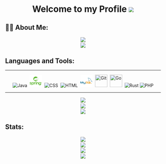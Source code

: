 

<h1 align="center">Welcome to my Profile <img src="https://c.tenor.com/62H2GipHhHUAAAAi/marvel-future-revolution-marvel-future-fight.gif" width="35"/></h1>

## :technologist: About Me:

<div align="center">
    <img align="center" src="https://github-readme-stats.vercel.app/api?username=errorgenerator&theme=nord&show_icons=true&hide_border=true"/>
</div>

<div align="center">
    <img align="center" src="https://streak-stats.demolab.com?user=errorgenerator&theme=nord&hide_border=true"/>
</div>


## Languages and Tools:

---
<div align="center">
  <img src="https://github.com/errorgenerator/vscode-icons/blob/main/icons/java.svg" title="Java" alt="Java" width="40" height="40"/>&nbsp;
  <img src="https://github.com/devicons/devicon/blob/master/icons/spring/spring-original-wordmark.svg" title="Spring" alt="Spring" width="40" height="40"/>&nbsp;
  <img src="https://github.com/errorgenerator/vscode-icons/blob/main/icons/css.svg"  title="CSS3" alt="CSS" width="40" height="40"/>&nbsp;
  <img src="https://github.com/errorgenerator/vscode-icons/blob/main/icons/html.svg" title="HTML5" alt="HTML" width="40" height="40"/>&nbsp;
  <img src="https://github.com/devicons/devicon/blob/master/icons/mysql/mysql-original-wordmark.svg" title="MySQL"  alt="MySQL" width="40" height="40"/>&nbsp;
  <img src="https://github.com/errorgenerator/vscode-icons/blob/main/icons/git.svg" title="Git" **alt="Git" width="40" height="40"/>&nbsp;
  <img src="https://github.com/errorgenerator/vscode-icons/blob/main/icons/go.svg" title="Go" **alt="Go" width="40" height="40"/>&nbsp;
  <img src="https://github.com/errorgenerator/vscode-icons/blob/main/icons/rust.svg" title="Rust" alt="Rust" width="40" height="40"/>
  <img src="https://github.com/errorgenerator/vscode-icons/blob/main/icons/php.svg" title="PHP" alt="PHP" width="40" height="40">
</div>

---

<div align="center">
    <div>
        <img align="center" src="https://github-readme-stats.vercel.app/api/top-langs/?username=errorgenerator&theme=nord&layout=compact&hide_border=true"/>
    </div>
    <div>
        <img align="center" src="http://github-profile-summary-cards.vercel.app/api/cards/most-commit-language?username=errorgenerator&theme=nord_dark"/>
    </div>
    <div align="center">
        <img align="center" src="https://github-profile-summary-cards.vercel.app/api/cards/repos-per-language?username=errorgenerator&theme=nord_dark&"/>
    </div>
</div>


## Stats:

<div align="center">
    <img align="center" src="http://github-profile-summary-cards.vercel.app/api/cards/profile-details?username=errorgenerator&theme=nord_dark"/>
</div>

<div align="center">
    <img align="center" src="http://github-profile-summary-cards.vercel.app/api/cards/productive-time?username=errorgenerator&theme=nord_dark&utcOffset=8"/>
</div>

<div align="center">
    <img align="center" src="http://github-profile-summary-cards.vercel.app/api/cards/stats?username=errorgenerator&theme=nord_dark"/>
</div>

<div align="center">
    <img align="center" src="https://github-profile-trophy.vercel.app/?username=errorgenerator&theme=nord&no-frame=true"/>
</div>
